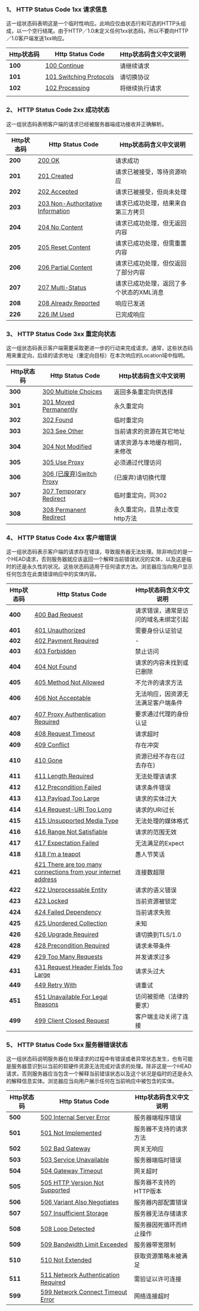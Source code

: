 ### 1、 HTTP Status Code 1xx 请求信息

这一组状态码表明这是一个临时性响应。此响应仅由状态行和可选的HTTP头组成，以一个空行结尾。由于HTTP／1.0未定义任何1xx状态码，所以不要向HTTP／1.0客户端发送1xx响应。

| Http状态码 | Http Status Code                                                                         | Http状态码含义中文说明 |
| ------- | ---------------------------------------------------------------------------------------- | ------------- |
| **100** | [100 Continue](https://github.com/CrayonL/AllHttpStatusCodes/blob/master/HTTPStatusCode/3xx_Redirection/Code_100 "查看http状态码100的详细说明")            | 请继续请求         |
| **101** | [101 Switching Protocols](https://github.com/CrayonL/AllHttpStatusCodes/blob/master/HTTPStatusCode/3xx_Redirection/Code_101 "查看http状态码101的详细说明") | 请切换协议         |
| **102** | [102 Processing](https://github.com/CrayonL/AllHttpStatusCodes/blob/master/HTTPStatusCode/3xx_Redirection/Code_102 "查看http状态码102的详细说明")          | 将继续执行请求       |
|         |                                                                                          |               |
### 2、 HTTP Status Code 2xx 成功状态

这一组状态码表明客户端的请求已经被服务器端成功接收并正确解析。

|Http状态码|Http Status Code|Http状态码含义中文说明|
|---|---|---|
|**200**|[200 OK](https://github.com/CrayonL/AllHttpStatusCodes/blob/master/HTTPStatusCode/3xx_Redirection/Code_200 "查看http状态码200的详细说明")|请求成功|
|**201**|[201 Created](https://github.com/CrayonL/AllHttpStatusCodes/blob/master/HTTPStatusCode/3xx_Redirection/Code_201 "查看http状态码201的详细说明")|请求已被接受，等待资源响应|
|**202**|[202 Accepted](https://github.com/CrayonL/AllHttpStatusCodes/blob/master/HTTPStatusCode/3xx_Redirection/Code_202 "查看http状态码202的详细说明")|请求已被接受，但尚未处理|
|**203**|[203 Non-Authoritative Information](https://github.com/CrayonL/AllHttpStatusCodes/blob/master/HTTPStatusCode/3xx_Redirection/Code_203 "查看http状态码203的详细说明")|请求已成功处理，结果来自第三方拷贝|
|**204**|[204 No Content](https://github.com/CrayonL/AllHttpStatusCodes/blob/master/HTTPStatusCode/3xx_Redirection/Code_204 "查看http状态码204的详细说明")|请求已成功处理，但无返回内容|
|**205**|[205 Reset Content](https://github.com/CrayonL/AllHttpStatusCodes/blob/master/HTTPStatusCode/3xx_Redirection/Code_205 "查看http状态码205的详细说明")|请求已成功处理，但需重置内容|
|**206**|[206 Partial Content](https://github.com/CrayonL/AllHttpStatusCodes/blob/master/HTTPStatusCode/3xx_Redirection/Code_206 "查看http状态码206的详细说明")|请求已成功处理，但仅返回了部分内容|
|**207**|[207 Multi-Status](https://github.com/CrayonL/AllHttpStatusCodes/blob/master/HTTPStatusCode/3xx_Redirection/Code_207 "查看http状态码207的详细说明")|请求已成功处理，返回了多个状态的XML消息|
|**208**|[208 Already Reported](https://github.com/CrayonL/AllHttpStatusCodes/blob/master/HTTPStatusCode/3xx_Redirection/Code_208 "查看http状态码208的详细说明")|响应已发送|
|**226**|[226 IM Used](https://github.com/CrayonL/AllHttpStatusCodes/blob/master/HTTPStatusCode/3xx_Redirection/Code_226 "查看http状态码226的详细说明")|已完成响应|

### 3、 HTTP Status Code 3xx 重定向状态

这一组状态码表示客户端需要采取更进一步的行动来完成请求。通常，这些状态码用来重定向，后续的请求地址（重定向目标）在本次响应的Location域中指明。

|Http状态码|Http Status Code|Http状态码含义中文说明|
|---|---|---|
|**300**|[300 Multiple Choices](https://github.com/CrayonL/AllHttpStatusCodes/blob/master/HTTPStatusCode/3xx_Redirection/Code_300 "查看http状态码300的详细说明")|返回多条重定向供选择|
|**301**|[301 Moved Permanently](https://github.com/CrayonL/AllHttpStatusCodes/blob/master/HTTPStatusCode/3xx_Redirection/Code_301 "查看http状态码301的详细说明")|永久重定向|
|**302**|[302 Found](https://github.com/CrayonL/AllHttpStatusCodes/blob/master/HTTPStatusCode/3xx_Redirection/Code_302 "查看http状态码302的详细说明")|临时重定向|
|**303**|[303 See Other](https://github.com/CrayonL/AllHttpStatusCodes/blob/master/HTTPStatusCode/3xx_Redirection/Code_303 "查看http状态码303的详细说明")|当前请求的资源在其它地址|
|**304**|[304 Not Modified](https://github.com/CrayonL/AllHttpStatusCodes/blob/master/HTTPStatusCode/3xx_Redirection/Code_304 "查看http状态码304的详细说明")|请求资源与本地缓存相同，未修改|
|**305**|[305 Use Proxy](https://github.com/CrayonL/AllHttpStatusCodes/blob/master/HTTPStatusCode/3xx_Redirection/Code_305 "查看http状态码305的详细说明")|必须通过代理访问|
|**306**|[306 (已废弃)Switch Proxy](https://github.com/CrayonL/AllHttpStatusCodes/blob/master/HTTPStatusCode/3xx_Redirection/Code_306 "查看http状态码306的详细说明")|(已废弃)请切换代理|
|**307**|[307 Temporary Redirect](https://github.com/CrayonL/AllHttpStatusCodes/blob/master/HTTPStatusCode/3xx_Redirection/Code_307 "查看http状态码307的详细说明")|临时重定向，同302|
|**308**|[308 Permanent Redirect](https://github.com/CrayonL/AllHttpStatusCodes/blob/master/HTTPStatusCode/3xx_Redirection/Code_308 "查看http状态码308的详细说明")|永久重定向，且禁止改变http方法|

### 4、 HTTP Status Code 4xx 客户端错误

这一组状态码表示客户端的请求存在错误，导致服务器无法处理。除非响应的是一个HEAD请求，否则服务器就应该返回一个解释当前错误状况的实体，以及这是临时的还是永久性的状况。这些状态码适用于任何请求方法。浏览器应当向用户显示任何包含在此类错误响应中的实体内容。

|Http状态码|Http Status Code|Http状态码含义中文说明|
|---|---|---|
|**400**|[400 Bad Request](https://github.com/CrayonL/AllHttpStatusCodes/blob/master/HTTPStatusCode/3xx_Redirection/Code_400 "查看http状态码400的详细说明")|请求错误，通常是访问的域名未绑定引起|
|**401**|[401 Unauthorized](https://github.com/CrayonL/AllHttpStatusCodes/blob/master/HTTPStatusCode/3xx_Redirection/Code_401 "查看http状态码401的详细说明")|需要身份认证验证|
|**402**|[402 Payment Required](https://github.com/CrayonL/AllHttpStatusCodes/blob/master/HTTPStatusCode/3xx_Redirection/Code_402 "查看http状态码402的详细说明")|-|
|**403**|[403 Forbidden](https://github.com/CrayonL/AllHttpStatusCodes/blob/master/HTTPStatusCode/3xx_Redirection/Code_403 "查看http状态码403的详细说明")|禁止访问|
|**404**|[404 Not Found](https://github.com/CrayonL/AllHttpStatusCodes/blob/master/HTTPStatusCode/3xx_Redirection/Code_404 "查看http状态码404的详细说明")|请求的内容未找到或已删除|
|**405**|[405 Method Not Allowed](https://github.com/CrayonL/AllHttpStatusCodes/blob/master/HTTPStatusCode/3xx_Redirection/Code_405 "查看http状态码405的详细说明")|不允许的请求方法|
|**406**|[406 Not Acceptable](https://github.com/CrayonL/AllHttpStatusCodes/blob/master/HTTPStatusCode/3xx_Redirection/Code_406 "查看http状态码406的详细说明")|无法响应，因资源无法满足客户端条件|
|**407**|[407 Proxy Authentication Required](https://github.com/CrayonL/AllHttpStatusCodes/blob/master/HTTPStatusCode/3xx_Redirection/Code_407 "查看http状态码407的详细说明")|要求通过代理的身份认证|
|**408**|[408 Request Timeout](https://github.com/CrayonL/AllHttpStatusCodes/blob/master/HTTPStatusCode/3xx_Redirection/Code_408 "查看http状态码408的详细说明")|请求超时|
|**409**|[409 Conflict](https://github.com/CrayonL/AllHttpStatusCodes/blob/master/HTTPStatusCode/3xx_Redirection/Code_409 "查看http状态码409的详细说明")|存在冲突|
|**410**|[410 Gone](https://github.com/CrayonL/AllHttpStatusCodes/blob/master/HTTPStatusCode/3xx_Redirection/Code_410 "查看http状态码410的详细说明")|资源已经不存在(过去存在)|
|**411**|[411 Length Required](https://github.com/CrayonL/AllHttpStatusCodes/blob/master/HTTPStatusCode/3xx_Redirection/Code_411 "查看http状态码411的详细说明")|无法处理该请求|
|**412**|[412 Precondition Failed](https://github.com/CrayonL/AllHttpStatusCodes/blob/master/HTTPStatusCode/3xx_Redirection/Code_412 "查看http状态码412的详细说明")|请求条件错误|
|**413**|[413 Payload Too Large](https://github.com/CrayonL/AllHttpStatusCodes/blob/master/HTTPStatusCode/3xx_Redirection/Code_413 "查看http状态码413的详细说明")|请求的实体过大|
|**414**|[414 Request-URI Too Long](https://github.com/CrayonL/AllHttpStatusCodes/blob/master/HTTPStatusCode/3xx_Redirection/Code_414 "查看http状态码414的详细说明")|请求的URI过长|
|**415**|[415 Unsupported Media Type](https://github.com/CrayonL/AllHttpStatusCodes/blob/master/HTTPStatusCode/3xx_Redirection/Code_415 "查看http状态码415的详细说明")|无法处理的媒体格式|
|**416**|[416 Range Not Satisfiable](https://github.com/CrayonL/AllHttpStatusCodes/blob/master/HTTPStatusCode/3xx_Redirection/Code_416 "查看http状态码416的详细说明")|请求的范围无效|
|**417**|[417 Expectation Failed](https://github.com/CrayonL/AllHttpStatusCodes/blob/master/HTTPStatusCode/3xx_Redirection/Code_417 "查看http状态码417的详细说明")|无法满足的Expect|
|**418**|[418 I'm a teapot](https://github.com/CrayonL/AllHttpStatusCodes/blob/master/HTTPStatusCode/3xx_Redirection/Code_418 "查看http状态码418的详细说明")|愚人节笑话|
|**421**|[421 There are too many connections from your internet address](https://github.com/CrayonL/AllHttpStatusCodes/blob/master/HTTPStatusCode/3xx_Redirection/Code_421 "查看http状态码421的详细说明")|连接数超限|
|**422**|[422 Unprocessable Entity](https://github.com/CrayonL/AllHttpStatusCodes/blob/master/HTTPStatusCode/3xx_Redirection/Code_422 "查看http状态码422的详细说明")|请求的语义错误|
|**423**|[423 Locked](https://github.com/CrayonL/AllHttpStatusCodes/blob/master/HTTPStatusCode/3xx_Redirection/Code_423 "查看http状态码423的详细说明")|当前资源被锁定|
|**424**|[424 Failed Dependency](https://github.com/CrayonL/AllHttpStatusCodes/blob/master/HTTPStatusCode/3xx_Redirection/Code_424 "查看http状态码424的详细说明")|当前请求失败|
|**425**|[425 Unordered Collection](https://github.com/CrayonL/AllHttpStatusCodes/blob/master/HTTPStatusCode/3xx_Redirection/Code_425 "查看http状态码425的详细说明")|未知|
|**426**|[426 Upgrade Required](https://github.com/CrayonL/AllHttpStatusCodes/blob/master/HTTPStatusCode/3xx_Redirection/Code_426 "查看http状态码426的详细说明")|请切换到TLS/1.0|
|**428**|[428 Precondition Required](https://github.com/CrayonL/AllHttpStatusCodes/blob/master/HTTPStatusCode/3xx_Redirection/Code_428 "查看http状态码428的详细说明")|请求未带条件|
|**429**|[429 Too Many Requests](https://github.com/CrayonL/AllHttpStatusCodes/blob/master/HTTPStatusCode/3xx_Redirection/Code_429 "查看http状态码429的详细说明")|并发请求过多|
|**431**|[431 Request Header Fields Too Large](https://github.com/CrayonL/AllHttpStatusCodes/blob/master/HTTPStatusCode/3xx_Redirection/Code_431 "查看http状态码431的详细说明")|请求头过大|
|**449**|[449 Retry With](https://github.com/CrayonL/AllHttpStatusCodes/blob/master/HTTPStatusCode/3xx_Redirection/Code_449 "查看http状态码449的详细说明")|请重试|
|**451**|[451 Unavailable For Legal Reasons](https://github.com/CrayonL/AllHttpStatusCodes/blob/master/HTTPStatusCode/3xx_Redirection/Code_451 "查看http状态码451的详细说明")|访问被拒绝（法律的要求）|
|**499**|[499 Client Closed Request](https://github.com/CrayonL/AllHttpStatusCodes/blob/master/HTTPStatusCode/3xx_Redirection/Code_499 "查看http状态码499的详细说明")|客户端主动关闭了连接|

### 5、 HTTP Status Code 5xx 服务器错误状态

这一组状态码说明服务器在处理请求的过程中有错误或者异常状态发生，也有可能是服务器意识到以当前的软硬件资源无法完成对请求的处理。除非这是一个HEAD请求，否则服务器应当包含一个解释当前错误状态以及这个状况是临时的还是永久的解释信息实体。浏览器应当向用户展示任何在当前响应中被包含的实体。

|Http状态码|Http Status Code|Http状态码含义中文说明|
|---|---|---|
|**500**|[500 Internal Server Error](https://github.com/CrayonL/AllHttpStatusCodes/blob/master/HTTPStatusCode/3xx_Redirection/Code_500 "查看http状态码500的详细说明")|服务器端程序错误|
|**501**|[501 Not Implemented](https://github.com/CrayonL/AllHttpStatusCodes/blob/master/HTTPStatusCode/3xx_Redirection/Code_501 "查看http状态码501的详细说明")|服务器不支持的请求方法|
|**502**|[502 Bad Gateway](https://github.com/CrayonL/AllHttpStatusCodes/blob/master/HTTPStatusCode/3xx_Redirection/Code_502 "查看http状态码502的详细说明")|网关无响应|
|**503**|[503 Service Unavailable](https://github.com/CrayonL/AllHttpStatusCodes/blob/master/HTTPStatusCode/3xx_Redirection/Code_503 "查看http状态码503的详细说明")|服务器端临时错误|
|**504**|[504 Gateway Timeout](https://github.com/CrayonL/AllHttpStatusCodes/blob/master/HTTPStatusCode/3xx_Redirection/Code_504 "查看http状态码504的详细说明")|网关超时|
|**505**|[505 HTTP Version Not Supported](https://github.com/CrayonL/AllHttpStatusCodes/blob/master/HTTPStatusCode/3xx_Redirection/Code_505 "查看http状态码505的详细说明")|服务器不支持的HTTP版本|
|**506**|[506 Variant Also Negotiates](https://github.com/CrayonL/AllHttpStatusCodes/blob/master/HTTPStatusCode/3xx_Redirection/Code_506 "查看http状态码506的详细说明")|服务器内部配置错误|
|**507**|[507 Insufficient Storage](https://github.com/CrayonL/AllHttpStatusCodes/blob/master/HTTPStatusCode/3xx_Redirection/Code_507 "查看http状态码507的详细说明")|服务器无法存储请求|
|**508**|[508 Loop Detected](https://github.com/CrayonL/AllHttpStatusCodes/blob/master/HTTPStatusCode/3xx_Redirection/Code_508 "查看http状态码508的详细说明")|服务器因死循环而终止操作|
|**509**|[509 Bandwidth Limit Exceeded](https://github.com/CrayonL/AllHttpStatusCodes/blob/master/HTTPStatusCode/3xx_Redirection/Code_509 "查看http状态码509的详细说明")|服务器带宽限制|
|**510**|[510 Not Extended](https://github.com/CrayonL/AllHttpStatusCodes/blob/master/HTTPStatusCode/3xx_Redirection/Code_510 "查看http状态码510的详细说明")|获取资源策略未被满足|
|**511**|[511 Network Authentication Required](https://github.com/CrayonL/AllHttpStatusCodes/blob/master/HTTPStatusCode/3xx_Redirection/Code_511 "查看http状态码511的详细说明")|需验证以许可连接|
|**599**|[599 Network Connect Timeout Error](https://github.com/CrayonL/AllHttpStatusCodes/blob/master/HTTPStatusCode/3xx_Redirection/Code_599 "查看http状态码599的详细说明")|网络连接超时|